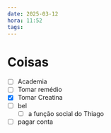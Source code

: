 ```yaml
---
date: 2025-03-12
hora: 11:52
tags:
---
```





# Coisas
- [ ] Academia
- [ ] Tomar remédio
- [x] Tomar Creatina
- [ ] bel
	- [ ] a função social do Thiago
- [ ] pagar conta